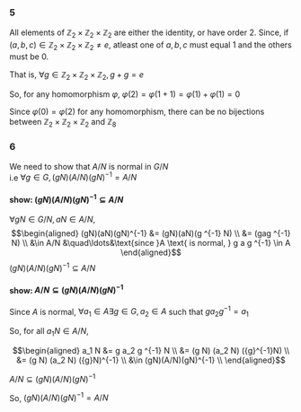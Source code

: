 ### 5

All elements of $\mathbb Z_2\times \mathbb Z_2 \times \mathbb Z_2$ are either
the identity, or have order 2. Since, if $(a, b, c) \in  \mathbb Z_2\times \mathbb Z_2 \times \mathbb Z_2 \ne e,$ atleast one of $a, b, c$ must equal $1$ and the others must be $0$.

That is, $\forall g \in \mathbb Z_2\times \mathbb Z_2 \times \mathbb Z_2, g + g = e$

So, for any homomorphism $\varphi$, $\varphi(2) = \varphi(1+1) =  \varphi(1) + \varphi(1) = 0$

Since $\varphi(0) = \varphi(2)$ for any homomorphism, there can be no bijections
between $\mathbb Z_2\times \mathbb Z_2 \times \mathbb Z_2$ and $\mathbb Z_8$

### 6

We need to show that $A/N$ is normal in $G/N$  
i.e $\forall g \in G, (gN)(A/N)(gN)^{-1} = A/N$ 

#### show: $(gN)(A/N)(gN)^{-1} \subseteq A/N$ 
$\forall gN \in G/N, aN \in A/N$, 
$$\begin{aligned}
(gN)(aN)(gN)^{-1} &= (gN)(aN)(g ^{-1} N) \\
                  &= (gag ^{-1} N) \\
                  &\in A/N &\quad\ldots&\text{since }A \text{ is normal, } g a g ^{-1} \in A
\end{aligned}$$
$(gN)(A/N)(gN)^{-1} \subseteq A/N$ 

#### show: $A/N\subseteq (gN)(A/N)(gN)^{-1}$ 
Since $A$ is normal, $\forall a_1 \in A \exists g \in G, a_2 \in A$ such that $g a_2 g ^{-1} = a_1$  

So, for all $a_1N \in A/N$,

$$\begin{aligned}
a_1 N &= g a_2 g ^{-1} N \\
&= (g N) (a_2 N) ({g}^{-1}N) \\
&= (g N) (a_2 N) ({g}N)^{-1} \\
&\in  (gN)(A/N)(gN)^{-1} \\
\end{aligned}$$
 
$A/N\subseteq (gN)(A/N)(gN)^{-1}$ 


So, $(gN)(A/N)(gN)^{-1} = A/N$ 
